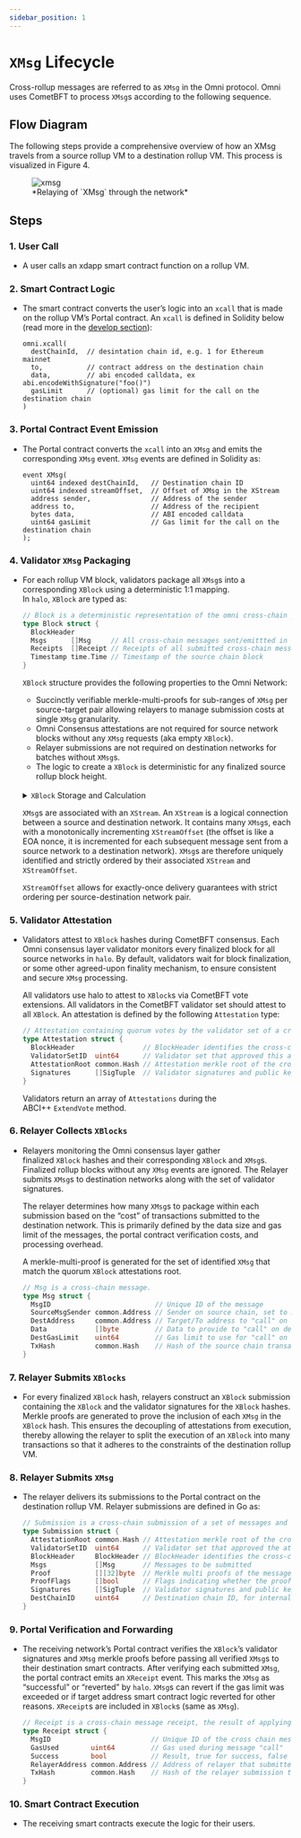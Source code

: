 ```yaml
---
sidebar_position: 1
---
```


# `XMsg` Lifecycle

Cross-rollup messages are referred to as `XMsg` in the Omni protocol. Omni uses CometBFT to process `XMsg`s according to the following sequence.

## Flow Diagram

The following steps provide a comprehensive overview of how an XMsg travels from a source rollup VM to a destination rollup VM. This process is visualized in Figure 4.

<figure>
  <img src="/img/xmsg.png" alt="xmsg" />
  <figcaption>*Relaying of `XMsg` through the network*</figcaption>
</figure>

## Steps

### 1. User Call

- A user calls an xdapp smart contract function on a rollup VM.

### 2. Smart Contract Logic

- The smart contract converts the user’s logic into an `xcall` that is made on the rollup VM’s Portal contract. An `xcall` is defined in Solidity below (read more in the [develop section](../../develop/introduction.md)):

    ```solidity
    omni.xcall(
      destChainId,  // desintation chain id, e.g. 1 for Ethereum mainnet
      to,           // contract address on the destination chain
      data,         // abi encoded calldata, ex abi.encodeWithSignature("foo()")
      gasLimit      // (optional) gas limit for the call on the destination chain
    )
    ```

### 3. Portal Contract Event Emission

- The Portal contract converts the `xcall` into an `XMsg` and emits the corresponding `XMsg` event. `XMsg` events are defined in Solidity as:

    ```solidity
    event XMsg(
      uint64 indexed destChainId,   // Destination chain ID
      uint64 indexed streamOffset,  // Offset of XMsg in the XStream
      address sender,               // Address of the sender
      address to,                   // Address of the recipient
      bytes data,                   // ABI encoded calldata
      uint64 gasLimit               // Gas limit for the call on the destination chain
    );
    ```

### 4. Validator `XMsg` Packaging

- For each rollup VM block, validators package all `XMsg`s into a corresponding `XBlock`  using a deterministic 1:1 mapping. In `halo`, `XBlock` are typed as:

    ```go
    // Block is a deterministic representation of the omni cross-chain properties of a source chain EVM block.
    type Block struct {
      BlockHeader
      Msgs      []Msg     // All cross-chain messages sent/emittted in the block
      Receipts  []Receipt // Receipts of all submitted cross-chain messages applied in the block
      Timestamp time.Time // Timestamp of the source chain block
    }
    ```

    `XBlock` structure provides the following properties to the Omni Network:

    - Succinctly verifiable merkle-multi-proofs for sub-ranges of `XMsg` per source-target pair allowing relayers to manage submission costs at single `XMsg` granularity.
    - Omni Consensus attestations are not required for source network blocks without any `XMsg` requests (aka empty `XBlock`).
    - Relayer submissions are not required on destination networks for batches without `XMsg`s.
    - The logic to create a `XBlock` is deterministic for any finalized source rollup block height.

    <br />
    <details>
    <summary><code>XBlock</code> Storage and Calculation</summary>

    `XBlock` is not stored as they are deterministically calculated from a source network. So in effect, the source rollup stores them.
    Any component that depends on `XBlock`, calculates it from a source rollup.

    $XBlock = f(chain_A)$ where $f(x)$ is a deterministic `pure` function that takes a finalized network as input and produces `XBlock` as output.
    In practice, source blocks can be streamed and transformed using a simple translation function backed by an in-memory cache.

    </details>

    `XMsg`s are associated with an `XStream`. An `XStream`  is a logical connection between a source and destination network. It contains many `XMsg`s, each with a monotonically incrementing `XStreamOffset` (the offset is like a EOA nonce, it is incremented for each subsequent message sent from a source network to a destination network). `XMsg`s  are therefore uniquely identified and strictly ordered by their associated `XStream` and `XStreamOffset`.

    `XStreamOffset` allows for exactly-once delivery guarantees with strict ordering per source-destination network pair.

### 5. Validator Attestation

- Validators attest to `XBlock` hashes during CometBFT consensus. Each Omni consensus layer validator monitors every finalized block for all source networks in `halo`. By default, validators wait for block finalization, or some other agreed-upon finality mechanism, to ensure consistent and secure `XMsg` processing.

    All validators use halo to attest to `XBlock`s via CometBFT vote extensions. All validators in the CometBFT validator set should attest to all `XBlock`. An attestation is defined by the following `Attestation` type:

    ```go
    // Attestation containing quorum votes by the validator set of a cross-chain Block.
    type Attestation struct {
      BlockHeader                 // BlockHeader identifies the cross-chain Block
      ValidatorSetID  uint64      // Validator set that approved this attestation.
      AttestationRoot common.Hash // Attestation merkle root of the cross-chain Block
      Signatures      []SigTuple  // Validator signatures and public keys
    }
    ```

    Validators return an array of `Attestations` during the ABCI++ `ExtendVote` method.

### 6. Relayer Collects `XBlocks`

- Relayers monitoring the Omni consensus layer gather finalized `XBlock` hashes and their corresponding `XBlock` and `XMsg`s. Finalized rollup blocks without any `XMsg` events are ignored. The Relayer submits `XMsg`s to destination networks along with the set of validator signatures.

    The relayer determines how many `XMsg`s to package within each submission based on the “cost” of transactions submitted to the destination network. This is primarily defined by the data size and gas limit of the messages, the portal contract verification costs, and processing overhead.

    A merkle-multi-proof is generated for the set of identified `XMsg` that match the quorum `XBlock` attestations root.

    ```go
    // Msg is a cross-chain message.
    type Msg struct {
      MsgID                          // Unique ID of the message
      SourceMsgSender common.Address // Sender on source chain, set to msg.Sender
      DestAddress     common.Address // Target/To address to "call" on destination chain
      Data            []byte         // Data to provide to "call" on destination chain
      DestGasLimit    uint64         // Gas limit to use for "call" on destination chain
      TxHash          common.Hash    // Hash of the source chain transaction that emitted the message
    }
    ```

### 7. Relayer Submits `XBlocks`

- For every finalized `XBlock` hash, relayers construct an `XBlock` submission containing the `XBlock` and the validator signatures for the `XBlock` hashes. Merkle proofs are generated to prove the inclusion of each `XMsg` in the `XBlock` hash. This ensures the decoupling of attestations from execution, thereby allowing the relayer to split the execution of an `XBlock` into many transactions so that it adheres to the constraints of the destination rollup VM.

### 8. Relayer Submits `XMsg`

- The relayer delivers its submissions to the Portal contract on the destination rollup VM. Relayer submissions are defined in Go as:

    ```go
    // Submission is a cross-chain submission of a set of messages and their proofs.
    type Submission struct {
      AttestationRoot common.Hash // Attestation merkle root of the cross-chain Block
      ValidatorSetID  uint64      // Validator set that approved the attestation.
      BlockHeader     BlockHeader // BlockHeader identifies the cross-chain Block
      Msgs            []Msg       // Messages to be submitted
      Proof           [][32]byte  // Merkle multi proofs of the messages
      ProofFlags      []bool      // Flags indicating whether the proof is a left or right proof
      Signatures      []SigTuple  // Validator signatures and public keys
      DestChainID     uint64      // Destination chain ID, for internal use only
    }
    ```

### 9. Portal Verification and Forwarding

- The receiving network’s Portal contract verifies the `XBlock`’s validator signatures and `XMsg` merkle proofs before passing all verified `XMsg`s to their destination smart contracts. After verifying each submitted `XMsg`, the portal contract emits an `XReceipt` event. This marks the `XMsg` as “successful” or “reverted” by `halo`. `XMsg`s can revert if the gas limit was exceeded or if target address smart contract logic reverted for other reasons. `XReceipt`s are included in `XBlock`s (same as `XMsg`).

    ```go
    // Receipt is a cross-chain message receipt, the result of applying the Msg on the destination chain.
    type Receipt struct {
      MsgID                         // Unique ID of the cross chain message that was applied.
      GasUsed        uint64         // Gas used during message "call"
      Success        bool           // Result, true for success, false for revert
      RelayerAddress common.Address // Address of relayer that submitted the message
      TxHash         common.Hash    // Hash of the relayer submission transaction
    }
    ```

### 10. Smart Contract Execution

- The receiving smart contracts execute the logic for their users.
